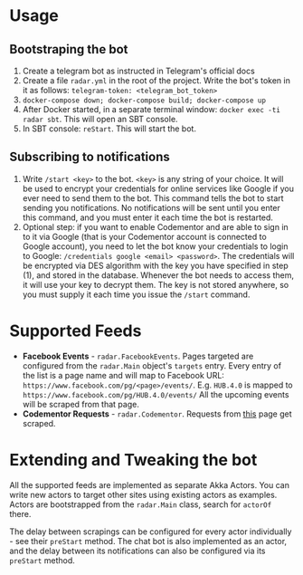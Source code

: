 # Usage
## Bootstraping the bot
1. Create a telegram bot as instructed in Telegram's official docs
2. Create a file `radar.yml` in the root of the project. Write the bot's token in it as follows: `telegram-token: <telegram_bot_token>`
3. `docker-compose down; docker-compose build; docker-compose up`
4. After Docker started, in a separate terminal window: `docker exec -ti radar sbt`. This will open an SBT console.
5. In SBT console: `reStart`. This will start the bot.

## Subscribing to notifications
1. Write `/start <key>` to the bot. `<key>` is any string of your choice. It will be used to encrypt your credentials for online services like Google if you ever need to send them to the bot. This command tells the bot to start sending you notifications. No notifications will be sent until you enter this command, and you must enter it each time the bot is restarted.
2. Optional step: if you want to enable Codementor and are able to sign in to it via Google (that is your Codementor account is connected to Google account), you need to let the bot know your credentials to login to Google: `/credentials google <email> <password>`. The credentials will be encrypted via DES algorithm with the key you have specified in step (1), and stored in the database. Whenever the bot needs to access them, it will use your key to decrypt them. The key is not stored anywhere, so you must supply it each time you issue the `/start` command.

# Supported Feeds
- **Facebook Events** - `radar.FacebookEvents`. Pages targeted are configured from the `radar.Main` object's `targets` entry. Every entry of the list is a page name and will map to Facebook URL: `https://www.facebook.com/pg/<page>/events/`. E.g. `HUB.4.0` is mapped to `https://www.facebook.com/pg/HUB.4.0/events/` All the upcoming events will be scraped from that page.
- **Codementor Requests** - `radar.Codementor`. Requests from [this](https://www.codementor.io/m/dashboard/open-requests?expertise=related) page get scraped. 

# Extending and Tweaking the bot
All the supported feeds are implemented as separate Akka Actors. You can write new actors to target other sites using existing actors as examples. Actors are bootstrapped from the `radar.Main` class, search for `actorOf` there.

The delay between scrapings can be configured for every actor individually - see their `preStart` method. The chat bot is also implemented as an actor, and the delay between its notifications can also be configured via its `preStart` method.
